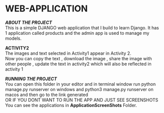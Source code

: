 # WEB-APPLICATION
***ABOUT THE PROJECT***  
This is a simple DJANGO web application that I build to learn Django. It has 1 application called products and the admin app is used to manage my models.

**ACTIVITY2**     
The images and text selected in Activity1 appear in Activity 2.   
Now you can copy the text , download the image , share the image with other people , update the text in activity2 which will also be reflected in activity 1          

***RUNNING THE PROJECT***  
You can  open this folder in your editor  and in terminal window run  python manage.py runserver on windows and python3 manage.py runserver on macos and then go to the link generated    
OR 
IF YOU DONT WANT TO RUN THE APP AND JUST SEE SCREENSHOTS  You can see the applications in **ApplicationScreenShots** Folder.    

